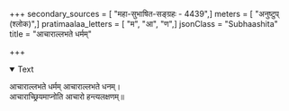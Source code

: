 +++
secondary_sources = [ "महा-सुभाषित-सङ्ग्रहः - 4439",]
meters = [ "अनुष्टुप् (श्लोक)",]
pratimaalaa_letters = [ "म", "आ", "ण",]
jsonClass = "Subhaashita"
title = "आचाराल्लभते धर्मम्"

+++

<details open><summary>Text</summary>

आचाराल्लभते धर्मम् आचाराल्लभते धनम्।  
आचाराच्छ्रियमाप्नोति आचारो हन्त्यलक्षणम्॥
</details>
